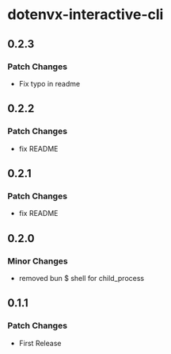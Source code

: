 # dotenvx-interactive-cli

## 0.2.3

### Patch Changes

- Fix typo in readme

## 0.2.2

### Patch Changes

- fix README

## 0.2.1

### Patch Changes

- fix README

## 0.2.0

### Minor Changes

- removed bun $ shell for child_process

## 0.1.1

### Patch Changes

- First Release
